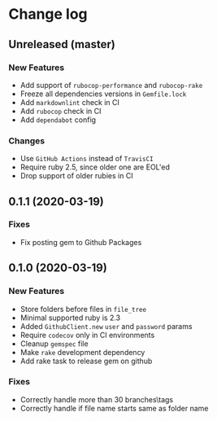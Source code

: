 # Change log

## Unreleased (master)

### New Features

* Add support of `rubocop-performance` and `rubocop-rake`
* Freeze all dependencies versions in `Gemfile.lock`
* Add `markdownlint` check in CI
* Add `rubocop` check in CI
* Add `dependabot` config

### Changes

* Use `GitHub Actions` instead of `TravisCI`
* Require ruby 2.5, since older one are EOL'ed
* Drop support of older rubies in CI

## 0.1.1 (2020-03-19)

### Fixes

* Fix posting gem to Github Packages

## 0.1.0 (2020-03-19)

### New Features

* Store folders before files in `file_tree`
* Minimal supported ruby is 2.3
* Added `GithubClient.new` `user` and `password` params
* Require `codecov` only in CI environments
* Cleanup `gemspec` file
* Make `rake` development dependency
* Add rake task to release gem on github

### Fixes

* Correctly handle more than 30 branches\tags
* Correctly handle if file name starts same as folder name
